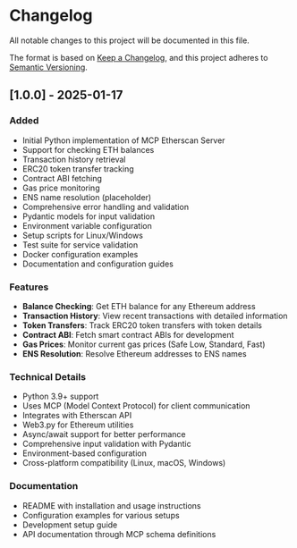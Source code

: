 # Changelog

All notable changes to this project will be documented in this file.

The format is based on [Keep a Changelog](https://keepachangelog.com/en/1.0.0/),
and this project adheres to [Semantic Versioning](https://semver.org/spec/v2.0.0.html).

## [1.0.0] - 2025-01-17

### Added
- Initial Python implementation of MCP Etherscan Server
- Support for checking ETH balances
- Transaction history retrieval
- ERC20 token transfer tracking
- Contract ABI fetching
- Gas price monitoring
- ENS name resolution (placeholder)
- Comprehensive error handling and validation
- Pydantic models for input validation
- Environment variable configuration
- Setup scripts for Linux/Windows
- Test suite for service validation
- Docker configuration examples
- Documentation and configuration guides

### Features
- **Balance Checking**: Get ETH balance for any Ethereum address
- **Transaction History**: View recent transactions with detailed information
- **Token Transfers**: Track ERC20 token transfers with token details
- **Contract ABI**: Fetch smart contract ABIs for development
- **Gas Prices**: Monitor current gas prices (Safe Low, Standard, Fast)
- **ENS Resolution**: Resolve Ethereum addresses to ENS names

### Technical Details
- Python 3.9+ support
- Uses MCP (Model Context Protocol) for client communication
- Integrates with Etherscan API
- Web3.py for Ethereum utilities
- Async/await support for better performance
- Comprehensive input validation with Pydantic
- Environment-based configuration
- Cross-platform compatibility (Linux, macOS, Windows)

### Documentation
- README with installation and usage instructions
- Configuration examples for various setups
- Development setup guide
- API documentation through MCP schema definitions
